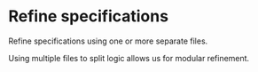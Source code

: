 # Refine specifications

Refine specifications using one or more separate files.

Using multiple files to split logic allows us for modular refinement.
